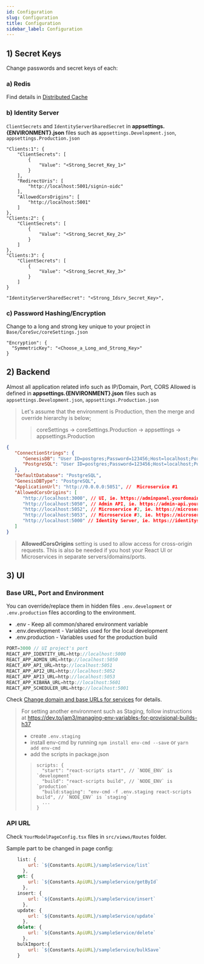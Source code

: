 ```yaml
---
id: Configuration
slug: Configuration
title: Configuration
sidebar_label: Configuration
---
```

## 1) Secret Keys

Change passwords and secret keys of each:

### a) Redis

Find details in [Distributed Cache](Distributed_Cache.md)

### b) Identity Server

`ClientSecrets` and `IdentityServerSharedSecret` in **appsettings.{ENVIRONMENT}.json** files such as `appsettings.Development.json`, `appsettings.Production.json`

```
"Clients:1": {
    "ClientSecrets": [
        {
            "Value": "<Strong_Secret_Key_1>"
        }
    ],
    "RedirectUris": [
        "http://localhost:5001/signin-oidc"
    ],
    "AllowedCorsOrigins": [
        "http://localhost:5001"
    ]
},
"Clients:2": {
    "ClientSecrets": [
        {
            "Value": "<Strong_Secret_Key_2>"
        }
    ]
},
"Clients:3": {
    "ClientSecrets": [
        {
            "Value": "<Strong_Secret_Key_3>"
        }
    ]
}
```

```
"IdentityServerSharedSecret": "<Strong_Idsrv_Secret_Key>",
```

### c) Password Hashing/Encryption

Change to a long and strong key unique to your project in `Base/CoreSvc/coreSettings.json`

```
"Encryption": {
  "SymmetricKey": "<Choose_a_Long_and_Strong_Key>"
}
```

## 2) Backend

Almost all application related info such as IP/Domain, Port, CORS Allowed is defined in **appsettings.{ENVIRONMENT}.json** files such as `appsettings.Development.json`, `appsettings.Production.json`

> Let's assume that the environment is Production, then the merge and override hierarchy is below;
>> coreSettings -> coreSettings.Production -> appsettings -> appsettings.Production

```json
{
   "ConnectionStrings": {
      "GenesisDB": "User ID=postgres;Password=123456;Host=localhost;Port=5432;Database=GENESIS_DB;",
      "PostgreSQL": "User ID=postgres;Password=123456;Host=localhost;Port=5432;Database=YOUR_DB;"
   },
   "DefaultDatabase": "PostgreSQL",
   "GenesisDBType": "PostgreSQL",
   "ApplicationUrl": "http://0.0.0.0:5051", //  Microservice #1
   "AllowedCorsOrigins": [
      "http://localhost:3000", // UI, ie. https://adminpanel.yourdomain.com
      "http://localhost:5050", // Admin API, ie. https://admin-api.yourdomain.com
      "http://localhost:5052", // Microservice #2, ie. https://microservice2-api.yourdomain.com
      "http://localhost:5053", // Microservice #3, ie. https://microservice3-api.yourdomain.com
      "http://localhost:5000" // Identity Server, ie. https://identityserver.yourdomain.com
   ]
}
```

> **AllowedCorsOrigins** setting is used to allow access for cross-origin requests. This is also be needed if you host your React UI or Microservices in separate servers/domains/ports.

## 3) UI

### Base URL, Port and Environment

You can override/replace them in hidden files `.env.development` or `.env.production` files according to the environment.
- .env - Keep all common/shared environment variable
- .env.development - Variables used for the local development
- .env.production - Variables used for the production build

```js
PORT=3000 // UI project's port
REACT_APP_IDENTITY_URL=http://localhost:5000
REACT_APP_ADMIN_URL=http://localhost:5050
REACT_APP_API_URL=http://localhost:5051
REACT_APP_API2_URL=http://localhost:5052
REACT_APP_API3_URL=http://localhost:5053
REACT_APP_KIBANA_URL=http://localhost:5601
REACT_APP_SCHEDULER_URL=http://localhost:5001
```

Check [Change domain and base URLs for services](FAQ_About_UI.md#domains-and-base-urls-for-services) for details.

> For setting another environment such as Staging, follow instructions at https://dev.to/jam3/managing-env-variables-for-provisional-builds-h37
> - create `.env.staging`
> - install env-cmd by running `npm install env-cmd --save` or `yarn add env-cmd`
> - add the scripts in package.json
>>
>> ```
>> scripts: {
>>   "start": "react-scripts start", // `NODE_ENV` is `development`
>>   "build": "react-scripts build", // `NODE_ENV` is `production`
>>   "build:staging": "env-cmd -f .env.staging react-scripts build", // `NODE_ENV` is `staging`
>>   ...
>> }
>> ```

### API URL

Check `YourModelPageConfig.tsx` files in `src/views/Routes` folder.

Sample part to be changed in page config:

```js
	list: {
        url: `${Constants.ApiURL}/sampleService/list`
      },
    get: {
        url: `${Constants.ApiURL}/sampleService/getById`
      },
    insert: {
        url: `${Constants.ApiURL}/sampleService/insert`
      },
    update: {
        url: `${Constants.ApiURL}/sampleService/update`
      },
    delete: {
        url: `${Constants.ApiURL}/sampleService/delete`
      },
	bulkImport:{
		url: `${Constants.ApiURL}/sampleService/bulkSave`
	}
```
